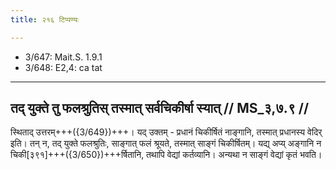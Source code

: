 ```yaml
---
title: २१६ टिप्पण्यः

---
```

- 3/647: Mait.S. 1.9.1
- 3/648: E2,4: ca tat

____________________________________________


## तद् युक्ते तु फलश्रुतिस् तस्मात् सर्वचिकीर्षा स्यात् // MS_३,७.९ //

स्थिताद् उत्तरम्+++({3/649})+++। यद् उक्तम् - प्रधानं चिकीर्षितं नाङ्गानि, तस्मात् प्रधानस्य वेदिर् इति। तन् न, तद् युक्ते फलश्रुतिः, साङ्गात् फलं श्रूयते, तस्मात् साङ्गं चिकीर्षितम्। यद्य् अप्य् अङ्गानि न चिकी[३९१]+++({3/650})+++र्षितानि, तथापि वेद्यां कर्तव्यानि। अन्यथा न साङ्गं वेद्यां कृतं भवति।
